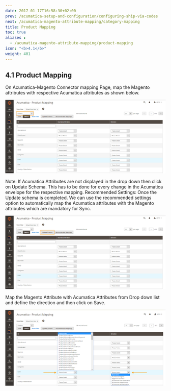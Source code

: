 ```yaml
---
date: 2017-01-17T16:58:30+02:00
prev: /acumatica-setup-and-configuration/configuring-ship-via-codes
next: /acumatica-magento-attribute-mapping/category-mapping
title: Product Mapping
toc: true
aliases :
  - /acumatica-magento-attribute-mapping/product-mapping
icon: "<b>4.1</b>"
weight: 401
---
```


## 4.1 Product Mapping

<p>On Acumatica-Magento Connector mapping Page, map the Magento attributes with respective Acumatica attributes as shown below.</p>

![product-mapping](images/product-mapping.png?classes=shadow)

<p>Note: If Acumatica Attributes are not displayed in the drop down then click on Update Schema. This has to be done for every change in the Acumatica envelope for the respective mapping.
Recommended Settings: Once the Update schema is completed.  We can use the recommended settings option to automatically map the Acumatica attributes with the Magento attributes which are mandatory for Sync.
</p>

![product-mapping](images/product-mapping-1.png?classes=shadow)

<p>Map the Magento Attribute with Acumatica Attributes from Drop down list and define the direction and then click on Save.</p>

![product-mapping](images/product-mapping-2.png?classes=shadow)
